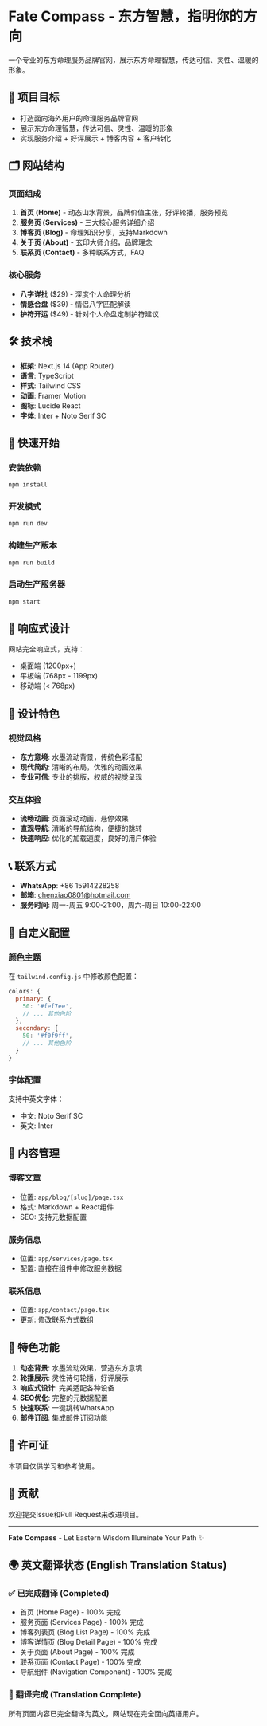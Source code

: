 # Fate Compass - 东方智慧，指明你的方向

一个专业的东方命理服务品牌官网，展示东方命理智慧，传达可信、灵性、温暖的形象。

## 🎯 项目目标

- 打造面向海外用户的命理服务品牌官网
- 展示东方命理智慧，传达可信、灵性、温暖的形象
- 实现服务介绍 + 好评展示 + 博客内容 + 客户转化

## 🗂️ 网站结构

### 页面组成
1. **首页 (Home)** - 动态山水背景，品牌价值主张，好评轮播，服务预览
2. **服务页 (Services)** - 三大核心服务详细介绍
3. **博客页 (Blog)** - 命理知识分享，支持Markdown
4. **关于页 (About)** - 玄印大师介绍，品牌理念
5. **联系页 (Contact)** - 多种联系方式，FAQ

### 核心服务
- **八字详批** ($29) - 深度个人命理分析
- **情感合盘** ($39) - 情侣八字匹配解读  
- **护符开运** ($49) - 针对个人命盘定制护符建议

## 🛠️ 技术栈

- **框架**: Next.js 14 (App Router)
- **语言**: TypeScript
- **样式**: Tailwind CSS
- **动画**: Framer Motion
- **图标**: Lucide React
- **字体**: Inter + Noto Serif SC

## 🚀 快速开始

### 安装依赖
```bash
npm install
```

### 开发模式
```bash
npm run dev
```

### 构建生产版本
```bash
npm run build
```

### 启动生产服务器
```bash
npm start
```

## 📱 响应式设计

网站完全响应式，支持：
- 桌面端 (1200px+)
- 平板端 (768px - 1199px)
- 移动端 (< 768px)

## 🎨 设计特色

### 视觉风格
- **东方意境**: 水墨流动背景，传统色彩搭配
- **现代简约**: 清晰的布局，优雅的动画效果
- **专业可信**: 专业的排版，权威的视觉呈现

### 交互体验
- **流畅动画**: 页面滚动动画，悬停效果
- **直观导航**: 清晰的导航结构，便捷的跳转
- **快速响应**: 优化的加载速度，良好的用户体验

## 📞 联系方式

- **WhatsApp**: +86 15914228258
- **邮箱**: chenxiao0801@hotmail.com
- **服务时间**: 周一-周五 9:00-21:00，周六-周日 10:00-22:00

## 🔧 自定义配置

### 颜色主题
在 `tailwind.config.js` 中修改颜色配置：
```javascript
colors: {
  primary: {
    50: '#fef7ee',
    // ... 其他色阶
  },
  secondary: {
    50: '#f0f9ff',
    // ... 其他色阶
  }
}
```

### 字体配置
支持中英文字体：
- 中文: Noto Serif SC
- 英文: Inter

## 📝 内容管理

### 博客文章
- 位置: `app/blog/[slug]/page.tsx`
- 格式: Markdown + React组件
- SEO: 支持元数据配置

### 服务信息
- 位置: `app/services/page.tsx`
- 配置: 直接在组件中修改服务数据

### 联系信息
- 位置: `app/contact/page.tsx`
- 更新: 修改联系方式数组

## 🌟 特色功能

1. **动态背景**: 水墨流动效果，营造东方意境
2. **轮播展示**: 灵性诗句轮播，好评展示
3. **响应式设计**: 完美适配各种设备
4. **SEO优化**: 完整的元数据配置
5. **快速联系**: 一键跳转WhatsApp
6. **邮件订阅**: 集成邮件订阅功能

## 📄 许可证

本项目仅供学习和参考使用。

## 🤝 贡献

欢迎提交Issue和Pull Request来改进项目。

---

**Fate Compass** - Let Eastern Wisdom Illuminate Your Path ✨

## 🌍 英文翻译状态 (English Translation Status)

### ✅ 已完成翻译 (Completed)
- 首页 (Home Page) - 100% 完成
- 服务页面 (Services Page) - 100% 完成  
- 博客列表页 (Blog List Page) - 100% 完成
- 博客详情页 (Blog Detail Page) - 100% 完成
- 关于页面 (About Page) - 100% 完成
- 联系页面 (Contact Page) - 100% 完成
- 导航组件 (Navigation Component) - 100% 完成

### 🎉 翻译完成 (Translation Complete)
所有页面内容已完全翻译为英文，网站现在完全面向英语用户。 